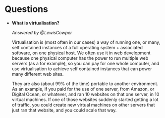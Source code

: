 # Questions

- **What is virtualisation?**

  _Answered by @LewisCowper_

  Virtualisation is (most often in our cases) a way of running one, or many, self contained instances of a full operating system + associated software, on one physical host. We often use it in web development because one physical computer has the power to run multiple web servers (as a for example), so you can pay for one whole computer, and use virtualisation to achieve self contained instances that can power many different web sites.

  They are also (about 99% of the time) portable to another environment. As an example, if you paid for the use of one server, from Amazon, or Digital Ocean, or whatever, and ran 10 websites on that one server, in 10 virtual machines. If one of those websites suddenly started getting a lot of traffic, you could create new virtual machines on other servers that just ran that website, and you could scale that way.

